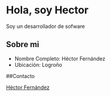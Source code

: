 # Hola, soy Hector

Soy un desarrollador de sofware

## Sobre mi
- Nombre Completo:   Héctor Fernández
- Ubicación:        Logroño

##Contacto

[Héctor Fernández](https://www.linkedin.com/in/h%C3%A9ctor-fern%C3%A1ndez-cabrerizo-b72567222/)
